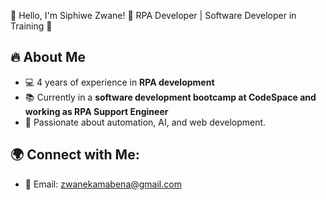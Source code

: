 👋 Hello, I'm Siphiwe Zwane!
🔹 RPA Developer | Software Developer in Training 🚀  

## 🔥 About Me
- 💻 4 years of experience in **RPA development**
- 📚 Currently in a **software development bootcamp at CodeSpace and working as RPA Support Engineer**
- 🎯 Passionate about automation, AI, and web development.  

## 🌍 Connect with Me:
- 📧 Email: zwanekamabena@gmail.com
